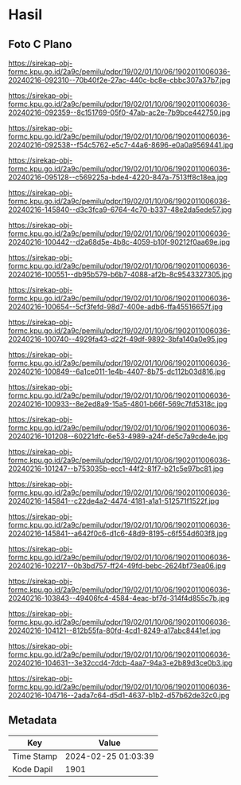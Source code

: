 # Hasil

## Foto C Plano

https://sirekap-obj-formc.kpu.go.id/2a9c/pemilu/pdpr/19/02/01/10/06/1902011006036-20240216-092310--70b40f2e-27ac-440c-bc8e-cbbc307a37b7.jpg

https://sirekap-obj-formc.kpu.go.id/2a9c/pemilu/pdpr/19/02/01/10/06/1902011006036-20240216-092359--8c151769-05f0-47ab-ac2e-7b9bce442750.jpg

https://sirekap-obj-formc.kpu.go.id/2a9c/pemilu/pdpr/19/02/01/10/06/1902011006036-20240216-092538--f54c5762-e5c7-44a6-8696-e0a0a9569441.jpg

https://sirekap-obj-formc.kpu.go.id/2a9c/pemilu/pdpr/19/02/01/10/06/1902011006036-20240216-095128--c569225a-bde4-4220-847a-7513ff8c18ea.jpg

https://sirekap-obj-formc.kpu.go.id/2a9c/pemilu/pdpr/19/02/01/10/06/1902011006036-20240216-145840--d3c3fca9-6764-4c70-b337-48e2da5ede57.jpg

https://sirekap-obj-formc.kpu.go.id/2a9c/pemilu/pdpr/19/02/01/10/06/1902011006036-20240216-100442--d2a68d5e-4b8c-4059-b10f-90212f0aa69e.jpg

https://sirekap-obj-formc.kpu.go.id/2a9c/pemilu/pdpr/19/02/01/10/06/1902011006036-20240216-100551--db95b579-b6b7-4088-af2b-8c9543327305.jpg

https://sirekap-obj-formc.kpu.go.id/2a9c/pemilu/pdpr/19/02/01/10/06/1902011006036-20240216-100654--5cf3fefd-98d7-400e-adb6-ffa45516657f.jpg

https://sirekap-obj-formc.kpu.go.id/2a9c/pemilu/pdpr/19/02/01/10/06/1902011006036-20240216-100740--4929fa43-d22f-49df-9892-3bfa140a0e95.jpg

https://sirekap-obj-formc.kpu.go.id/2a9c/pemilu/pdpr/19/02/01/10/06/1902011006036-20240216-100849--6a1ce011-1e4b-4407-8b75-dc112b03d816.jpg

https://sirekap-obj-formc.kpu.go.id/2a9c/pemilu/pdpr/19/02/01/10/06/1902011006036-20240216-100933--8e2ed8a9-15a5-4801-b66f-569c7fd5318c.jpg

https://sirekap-obj-formc.kpu.go.id/2a9c/pemilu/pdpr/19/02/01/10/06/1902011006036-20240216-101208--60221dfc-6e53-4989-a24f-de5c7a9cde4e.jpg

https://sirekap-obj-formc.kpu.go.id/2a9c/pemilu/pdpr/19/02/01/10/06/1902011006036-20240216-101247--b753035b-ecc1-44f2-81f7-b21c5e97bc81.jpg

https://sirekap-obj-formc.kpu.go.id/2a9c/pemilu/pdpr/19/02/01/10/06/1902011006036-20240216-145841--c22de4a2-4474-4181-a1a1-512571f1522f.jpg

https://sirekap-obj-formc.kpu.go.id/2a9c/pemilu/pdpr/19/02/01/10/06/1902011006036-20240216-145841--a642f0c6-d1c6-48d9-8195-c6f554d603f8.jpg

https://sirekap-obj-formc.kpu.go.id/2a9c/pemilu/pdpr/19/02/01/10/06/1902011006036-20240216-102217--0b3bd757-ff24-49fd-bebc-2624bf73ea06.jpg

https://sirekap-obj-formc.kpu.go.id/2a9c/pemilu/pdpr/19/02/01/10/06/1902011006036-20240216-103843--49406fc4-4584-4eac-bf7d-314f4d855c7b.jpg

https://sirekap-obj-formc.kpu.go.id/2a9c/pemilu/pdpr/19/02/01/10/06/1902011006036-20240216-104121--812b55fa-80fd-4cd1-8249-a17abc8441ef.jpg

https://sirekap-obj-formc.kpu.go.id/2a9c/pemilu/pdpr/19/02/01/10/06/1902011006036-20240216-104631--3e32ccd4-7dcb-4aa7-94a3-e2b89d3ce0b3.jpg

https://sirekap-obj-formc.kpu.go.id/2a9c/pemilu/pdpr/19/02/01/10/06/1902011006036-20240216-104716--2ada7c64-d5d1-4637-b1b2-d57b62de32c0.jpg


## Metadata

| Key        | Value               |
| ---------- | ------------------- |
| Time Stamp | 2024-02-25 01:03:39 |
| Kode Dapil | 1901                |



